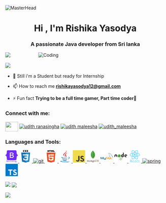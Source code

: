 ![MasterHead](https://cutewallpaper.org/25/animated-video-game-pixel-wallpaper-gif/%E2%9C%93%E3%80%8F%F0%9D%90%86%F0%9D%90%80%F0%9D%90%8C%F0%9D%90%88%F0%9D%90%8D%F0%9D%90%86-%F0%9D%90%8D%F0%9D%90%88%F0%9D%90%86%F0%9D%90%87%F0%9D%90%93%F0%9D%90%92%E2%86%B7-%F0%9D%98%81-%F0%9D%98%80%F0%9D%97%B5%F0%9D%97%B6%F0%9D%97%B4%F0%9D%97%AE%F0%9D%97%BF%F0%9D%97%AE%F0%9D%97%B8%F0%9D%97%B6-%E2%9D%9D%F0%9D%90%A4%F0%9D%90%A2%E2%93%A2%F0%9D%90%A6%F0%9D%90%9E%F0%9D%90%AD%E2%9D%9E-cool-pixel-art-pixel-art-pixel-animation.gif)

<h1 align="center">Hi , I'm Rishika Yasodya</h1>

<h3 align="center">A passionate Java developer from Sri lanka</h3>

<img align ="right" alt="Coding " width ="400" src ="https://media.tenor.com/-UygBh3nnfEAAAAC/coding.gif">

<p align="left"> <img src="https://komarev.com/ghpvc/?username=Yasodya12&label=Profile%20views&color=0e75b6&style=flat" /> </p>


<p align="left"> <a href="https://twitter.com/Rishika_Yasodya" target="blank"><img src="https://img.shields.io/twitter/follow/Rishika_Yasodya?logo=twitter&style=for-the-badge" /></a> </p>

- 🔭 Still i'm a Student but ready for Internship



- 📫 How to reach me **rishikayasodya12@gmail.com**

- ⚡ Fun fact **Trying to be a full time gamer, Part time coder👊**

<h3 align="left">Connect with me:</h3>
<p align="left">
<a href="https://twitter.com/Rishika_Yasodya" target="blank"><img align="center" src="https://raw.githubusercontent.com/rahuldkjain/github-profile-readme-generator/master/src/images/icons/Social/twitter.svg"  height="30" width="40" /></a>
<a href="https://www.linkedin.com/in/rishika-yasodya" target="blank"><img align="center" src="https://raw.githubusercontent.com/rahuldkjain/github-profile-readme-generator/master/src/images/icons/Social/linked-in-alt.svg" alt="udith ranasingha" height="30" width="40" /></a>
<a href="https://web.facebook.com/rishika.yasodya" target="blank"><img align="center" src="https://raw.githubusercontent.com/rahuldkjain/github-profile-readme-generator/master/src/images/icons/Social/facebook.svg" alt="udith maleesha" height="30" width="40" /></a>
<a href="https://www.instagram.com/ysodya12/" target="blank"><img align="center" src="https://raw.githubusercontent.com/rahuldkjain/github-profile-readme-generator/master/src/images/icons/Social/instagram.svg" alt="udith_maleesha" height="30" width="40" /></a>
</p>

<h3 align="left">Languages and Tools:</h3>
<p align="left"> <a href="https://getbootstrap.com" target="_blank" rel="noreferrer"> <img src="https://raw.githubusercontent.com/devicons/devicon/master/icons/bootstrap/bootstrap-plain-wordmark.svg" alt="bootstrap" width="40" height="40"/> </a> <a href="https://www.w3schools.com/css/" target="_blank" rel="noreferrer"> <img src="https://raw.githubusercontent.com/devicons/devicon/master/icons/css3/css3-original-wordmark.svg" alt="css3" width="40" height="40"/> </a> <a href="https://git-scm.com/" target="_blank" rel="noreferrer"> <img src="https://www.vectorlogo.zone/logos/git-scm/git-scm-icon.svg" alt="git" width="40" height="40"/> </a> <a href="https://www.w3.org/html/" target="_blank" rel="noreferrer"> <img src="https://raw.githubusercontent.com/devicons/devicon/master/icons/html5/html5-original-wordmark.svg" alt="html5" width="40" height="40"/> </a> <a href="https://www.java.com" target="_blank" rel="noreferrer"> <img src="https://raw.githubusercontent.com/devicons/devicon/master/icons/java/java-original.svg" alt="java" width="40" height="40"/> </a> <a href="https://developer.mozilla.org/en-US/docs/Web/JavaScript" target="_blank" rel="noreferrer"> <img src="https://raw.githubusercontent.com/devicons/devicon/master/icons/javascript/javascript-original.svg" alt="javascript" width="40" height="40"/> </a> <a href="https://www.mongodb.com/" target="_blank" rel="noreferrer"> <img src="https://raw.githubusercontent.com/devicons/devicon/master/icons/mongodb/mongodb-original-wordmark.svg" alt="mongodb" width="40" height="40"/> </a> <a href="https://www.mysql.com/" target="_blank" rel="noreferrer"> <img src="https://raw.githubusercontent.com/devicons/devicon/master/icons/mysql/mysql-original-wordmark.svg" alt="mysql" width="40" height="40"/> </a> <a href="https://nodejs.org" target="_blank" rel="noreferrer"> <img src="https://raw.githubusercontent.com/devicons/devicon/master/icons/nodejs/nodejs-original-wordmark.svg" alt="nodejs" width="40" height="40"/> </a> <a href="https://reactjs.org/" target="_blank" rel="noreferrer"> <img src="https://raw.githubusercontent.com/devicons/devicon/master/icons/react/react-original-wordmark.svg" alt="react" width="40" height="40"/> </a> <a href="https://spring.io/" target="_blank" rel="noreferrer"> <img src="https://www.vectorlogo.zone/logos/springio/springio-icon.svg" alt="spring" width="40" height="40"/> </a> <a href="https://www.typescriptlang.org/" target="_blank" rel="noreferrer"> <img src="https://raw.githubusercontent.com/devicons/devicon/master/icons/typescript/typescript-original.svg" alt="typescript" width="40" height="40"/> </a> </p>
<p><img align="left" src="https://github-readme-stats.vercel.app/api/top-langs?username=Yasodya12&show_icons=true&locale=en&layout=compact" /></p>

<p>&nbsp;<img align="center" src="https://github-readme-stats.vercel.app/api?username=Yasodya12&show_icons=true&locale=en"  /></p>

<p><img align="center" src="https://github-readme-streak-stats.herokuapp.com/?user=Yasodya12&"  /></p>


